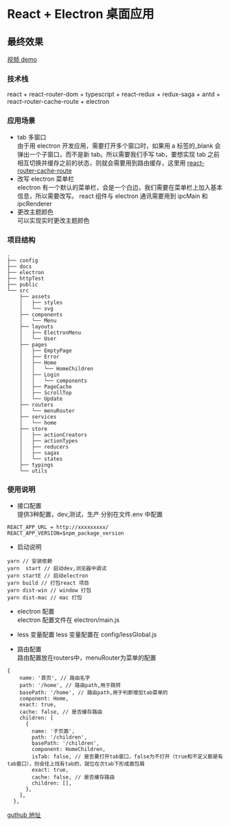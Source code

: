 # React + Electron 桌面应用

## 最终效果

[视频 demo](https://www.bilibili.com/video/BV1Ny4y1Y7EU/)

### 技术栈

react + react-router-dom + typescript + react-redux + redux-saga + antd + react-router-cache-route + electron

### 应用场景

- tab 多窗口  
  由于用 electron 开发应用，需要打开多个窗口时，如果用 a 标签的\_blank 会弹出一个子窗口，而不是新 tab。所以需要我们手写 tab，要想实现 tab 之前相互切换并缓存之前的状态，则就会需要用到路由缓存，这里用 [react-router-cache-route](https://github.com/CJY0208/react-router-cache-route)
- 改写 electron 菜单栏  
  electron 有一个默认的菜单栏，会是一个白边，我们需要在菜单栏上加入基本信息，所以需要改写。
  react 组件与 electron 通讯需要用到 ipcMain 和 ipcRenderer
- 更改主题颜色  
可以实现实时更改主题颜色
### 项目结构

```
.
├── config
├── docs
├── electron
├── httpTest
├── public
└── src
    ├── assets
    │   ├── styles
    │   └── svg
    ├── components
    │   └── Menu
    ├── layouts
    │   ├── ElectronMenu
    │   └── User
    ├── pages
    │   ├── EmptyPage
    │   ├── Error
    │   ├── Home
    │   │   └── HomeChildren
    │   ├── Login
    │   │   └── components
    │   ├── PageCache
    │   ├── ScrollTop
    │   └── Update
    ├── routers
    │   └── menuRouter
    ├── services
    │   └── home
    ├── store
    │   ├── actionCreators
    │   ├── actionTypes
    │   ├── reducers
    │   ├── sagas
    │   └── states
    ├── typings
    └── utils

```

### 使用说明

- 接口配置  
  提供3种配置，dev,测试，生产
  分别在文件.env 中配置

```
REACT_APP_URL = http://xxxxxxxxx/
REACT_APP_VERSION=$npm_package_version
```

- 启动说明  

```
yarn // 安装依赖
yarn  start // 启动dev,浏览器中调试
yarn startE // 启动electron
yarn build // 打包react 项目
yarn dist-win // window 打包
yarn dist-mac // mac 打包
```

- electron 配置  
  electron 配置文件在 electron/main.js

- less 变量配置
  less 变量配置在 config/lessGlobal.js

- 路由配置  
路由配置放在routers中，menuRouter为菜单的配置
```
{
    name: '首页', // 路由名字
    path: '/home', // 路由path,用于跳转
    basePath: '/home', // 路由path,用于判断增加tab菜单的
    component: Home, 
    exact: true, 
    cache: false, // 是否缓存路由
    children: [
      {
        name: '子页面',
        path: '/children',
        basePath: '/children',
        component: HomeChildren,
        isTab: false, // 是否要打开tab窗口，false为不打开（true和不定义都是有tab窗口），则会往上找有tab的，就位在次tab下形成面包屑
        exact: true,
        cache: false, // 是否缓存路由
        children: [],
      },
    ],
  },
```


[guthub 地址](https://github.com/youchaojun/react-electron-pc)
